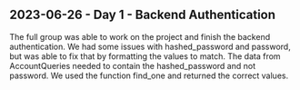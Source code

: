 ## 2023-06-26 - Day 1 - Backend Authentication

The full group was able to work on the project and finish the backend authentication. We had some issues with hashed_password and password, but was able to fix that by formatting the values to match. The data from AccountQueries needed to contain the hashed_password and not password. We used the function find_one and returned the correct values.
